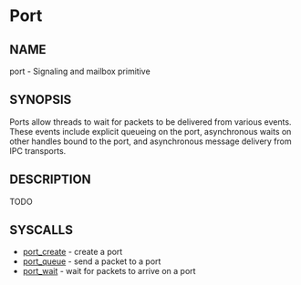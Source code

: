 # Port

## NAME

port - Signaling and mailbox primitive

## SYNOPSIS

Ports allow threads to wait for packets to be delivered from various
events. These events include explicit queueing on the port,
asynchronous waits on other handles bound to the port, and
asynchronous message delivery from IPC transports.

## DESCRIPTION

TODO

## SYSCALLS

+ [port_create](../syscalls/port_create.md) - create a port
+ [port_queue](../syscalls/port_queue.md) - send a packet to a port
+ [port_wait](../syscalls/port_wait.md) - wait for packets to arrive on a port
